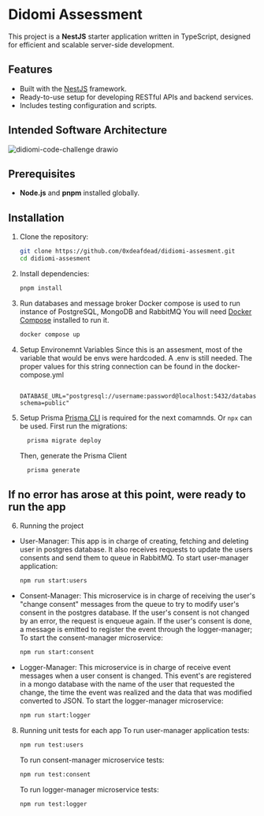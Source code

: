 # Didomi Assessment

This project is a **NestJS** starter application written in TypeScript, designed for efficient and scalable server-side development.

## Features

- Built with the [NestJS](https://nestjs.com) framework.
- Ready-to-use setup for developing RESTful APIs and backend services.
- Includes testing configuration and scripts.

## Intended Software Architecture
![didiomi-code-challenge drawio](https://github.com/user-attachments/assets/e58e2d60-9049-47c4-a334-663a62e508a8)



## Prerequisites

- **Node.js** and **pnpm** installed globally.

## Installation

1. Clone the repository:
   ```bash
   git clone https://github.com/0xdeafdead/didiomi-assesment.git
   cd didiomi-assesment
   ```
2. Install dependencies:
   ```bash
   pnpm install
   ```
3. Run databases and message broker
   Docker compose is used to run instance of PostgreSQL, MongoDB and RabbitMQ
   You will need [Docker Compose](https://docs.docker.com/compose/install/) installed to run it.
   ```bash
   docker compose up
   ```
4. Setup Environemnt Variables
   Since this is an assesment, most of the variable that would be envs were hardcoded. A .env is still needed.
   The proper values for this string connection can be found in the docker-compose.yml
   ```text
     DATABASE_URL="postgresql://username:password@localhost:5432/database_name?schema=public"
   ```
5. Setup Prisma
   [Prisma CLI](https://www.prisma.io/docs/orm/tools/prisma-cli#installation) is required for the next comamnds. Or `npx` can be used.
   First run the migrations:
   ```bash
     prisma migrate deploy
   ```
   Then, generate the Prisma Client
   ```bash
     prisma generate
   ```

## If no error has arose at this point, were ready to run the app

6. Running the project

- User-Manager: This app is in charge of creating, fetching and deleting user in postgres database. It also receives requests to update the users consents and send them to queue in RabbitMQ.
  To start user-manager application:
  ```bash
  npm run start:users
  ```
- Consent-Manager: This microservice is in charge of receiving the user's "change consent" messages from the queue to try to modify user's consent in the postgres database.
  If the user's consent is not changed by an error, the request is enqueue again. If the user's consent is done, a message is emitted to register the event through the logger-manager;
  To start the consent-manager microservice:
  ```bash
  npm run start:consent
  ```
- Logger-Manager: This microservice is in charge of receive event messages when a user consent is changed. This event's are registered in a mongo database with the name of the user that requested the change, the time the event was realized and the data that was modified converted to JSON.
  To start the logger-manager microservice:
  ```bash
  npm run start:logger
  ```

8. Running unit tests for each app
   To run user-manager application tests:
   ```bash
   npm run test:users
   ```
   To run consent-manager microservice tests:
   ```bash
   npm run test:consent
   ```
   To run logger-manager microservice tests:
   ```bash
   npm run test:logger
   ```
